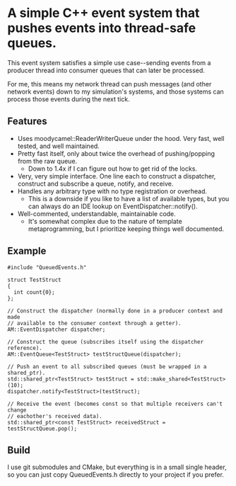 # A simple C++ event system that pushes events into thread-safe queues.
This event system satisfies a simple use case--sending events from a producer thread into consumer queues that can later be processed.

For me, this means my network thread can push messages (and other network events) down to my simulation's systems, and those systems can process those events during the next tick.

## Features
* Uses moodycamel::ReaderWriterQueue under the hood. Very fast, well tested, and well maintained.
* Pretty fast itself, only about twice the overhead of pushing/popping from the raw queue. 
  * Down to 1.4x if I can figure out how to get rid of the locks.
* Very, very simple interface. One line each to construct a dispatcher, construct and subscribe a queue, notify, and receive.
* Handles any arbitrary type with no type registration or overhead.
  * This is a downside if you like to have a list of available types, but you can always do an IDE lookup on EventDispatcher::notify().
* Well-commented, understandable, maintainable code.
  * It's somewhat complex due to the nature of template metaprogramming, but I prioritize keeping things well documented.

## Example
```
#include "QueuedEvents.h"

struct TestStruct
{
  int count{0};
};

// Construct the dispatcher (normally done in a producer context and made 
// available to the consumer context through a getter).
AM::EventDispatcher dispatcher;

// Construct the queue (subscribes itself using the dispatcher reference).
AM::EventQueue<TestStruct> testStructQueue(dispatcher);

// Push an event to all subscribed queues (must be wrapped in a shared_ptr).
std::shared_ptr<TestStruct> testStruct = std::make_shared<TestStruct>(10);
dispatcher.notify<TestStruct>(testStruct);

// Receive the event (becomes const so that multiple receivers can't change
// eachother's received data).
std::shared_ptr<const TestStruct> receivedStruct = testStructQueue.pop();
```

## Build
I use git submodules and CMake, but everything is in a small single header, so you can just copy QueuedEvents.h directly to your project if you prefer.
